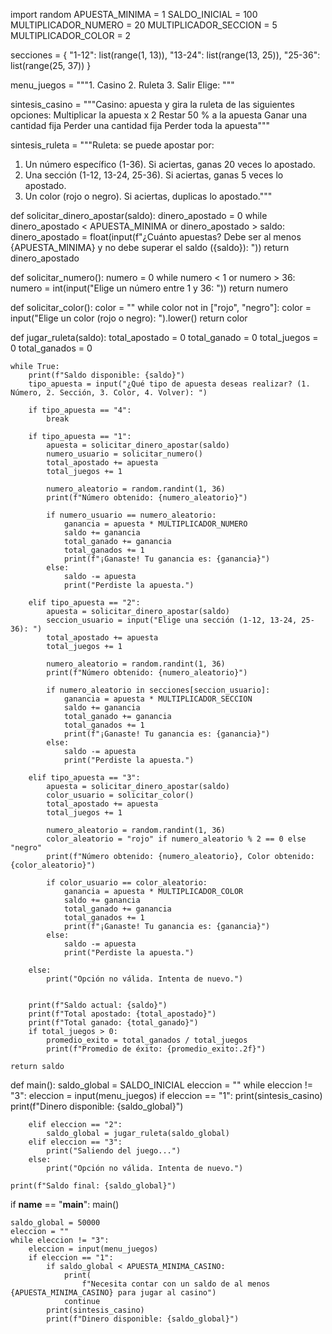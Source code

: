 import random
APUESTA_MINIMA = 1
SALDO_INICIAL = 100
MULTIPLICADOR_NUMERO = 20
MULTIPLICADOR_SECCION = 5
MULTIPLICADOR_COLOR = 2


secciones = {
    "1-12": list(range(1, 13)),
    "13-24": list(range(13, 25)),
    "25-36": list(range(25, 37))
}

menu_juegos = """1. Casino
2. Ruleta
3. Salir
Elige: """

sintesis_casino = """Casino: apuesta y gira la ruleta de las siguientes opciones:
Multiplicar la apuesta x 2
Restar 50 % a la apuesta
Ganar una cantidad fija
Perder una cantidad fija
Perder toda la apuesta"""

sintesis_ruleta = """Ruleta: se puede apostar por:
1. Un número específico (1-36). Si aciertas, ganas 20 veces lo apostado.
2. Una sección (1-12, 13-24, 25-36). Si aciertas, ganas 5 veces lo apostado.
3. Un color (rojo o negro). Si aciertas, duplicas lo apostado."""

def solicitar_dinero_apostar(saldo):
    dinero_apostado = 0
    while dinero_apostado < APUESTA_MINIMA or dinero_apostado > saldo:
        dinero_apostado = float(input(f"¿Cuánto apuestas? Debe ser al menos {APUESTA_MINIMA} y no debe superar el saldo ({saldo}): "))
    return dinero_apostado

def solicitar_numero():
    numero = 0
    while numero < 1 or numero > 36:
        numero = int(input("Elige un número entre 1 y 36: "))
    return numero

def solicitar_color():
    color = ""
    while color not in ["rojo", "negro"]:
        color = input("Elige un color (rojo o negro): ").lower()
    return color

def jugar_ruleta(saldo):
    total_apostado = 0
    total_ganado = 0
    total_juegos = 0
    total_ganados = 0

    while True:
        print(f"Saldo disponible: {saldo}")
        tipo_apuesta = input("¿Qué tipo de apuesta deseas realizar? (1. Número, 2. Sección, 3. Color, 4. Volver): ")

        if tipo_apuesta == "4":
            break

        if tipo_apuesta == "1":
            apuesta = solicitar_dinero_apostar(saldo)
            numero_usuario = solicitar_numero()
            total_apostado += apuesta
            total_juegos += 1

            numero_aleatorio = random.randint(1, 36)
            print(f"Número obtenido: {numero_aleatorio}")

            if numero_usuario == numero_aleatorio:
                ganancia = apuesta * MULTIPLICADOR_NUMERO
                saldo += ganancia
                total_ganado += ganancia
                total_ganados += 1
                print(f"¡Ganaste! Tu ganancia es: {ganancia}")
            else:
                saldo -= apuesta
                print("Perdiste la apuesta.")

        elif tipo_apuesta == "2":
            apuesta = solicitar_dinero_apostar(saldo)
            seccion_usuario = input("Elige una sección (1-12, 13-24, 25-36): ")
            total_apostado += apuesta
            total_juegos += 1

            numero_aleatorio = random.randint(1, 36)
            print(f"Número obtenido: {numero_aleatorio}")

            if numero_aleatorio in secciones[seccion_usuario]:
                ganancia = apuesta * MULTIPLICADOR_SECCION
                saldo += ganancia
                total_ganado += ganancia
                total_ganados += 1
                print(f"¡Ganaste! Tu ganancia es: {ganancia}")
            else:
                saldo -= apuesta
                print("Perdiste la apuesta.")

        elif tipo_apuesta == "3":
            apuesta = solicitar_dinero_apostar(saldo)
            color_usuario = solicitar_color()
            total_apostado += apuesta
            total_juegos += 1

            numero_aleatorio = random.randint(1, 36)
            color_aleatorio = "rojo" if numero_aleatorio % 2 == 0 else "negro"
            print(f"Número obtenido: {numero_aleatorio}, Color obtenido: {color_aleatorio}")

            if color_usuario == color_aleatorio:
                ganancia = apuesta * MULTIPLICADOR_COLOR
                saldo += ganancia
                total_ganado += ganancia
                total_ganados += 1
                print(f"¡Ganaste! Tu ganancia es: {ganancia}")
            else:
                saldo -= apuesta
                print("Perdiste la apuesta.")

        else:
            print("Opción no válida. Intenta de nuevo.")

     
        print(f"Saldo actual: {saldo}")
        print(f"Total apostado: {total_apostado}")
        print(f"Total ganado: {total_ganado}")
        if total_juegos > 0:
            promedio_exito = total_ganados / total_juegos
            print(f"Promedio de éxito: {promedio_exito:.2f}")

    return saldo

def main():
    saldo_global = SALDO_INICIAL
    eleccion = ""
    while eleccion != "3":
        eleccion = input(menu_juegos)
        if eleccion == "1":
            print(sintesis_casino)
            print(f"Dinero disponible: {saldo_global}")
          
        elif eleccion == "2":
            saldo_global = jugar_ruleta(saldo_global)
        elif eleccion == "3":
            print("Saliendo del juego...")
        else:
            print("Opción no válida. Intenta de nuevo.")

    print(f"Saldo final: {saldo_global}")

if __name__ == "__main__":
    main()
    
    saldo_global = 50000
    eleccion = ""
    while eleccion != "3":
        eleccion = input(menu_juegos)
        if eleccion == "1":
            if saldo_global < APUESTA_MINIMA_CASINO:
                print(
                    f"Necesita contar con un saldo de al menos {APUESTA_MINIMA_CASINO} para jugar al casino")
                continue
            print(sintesis_casino)
            print(f"Dinero disponible: {saldo_global}")
